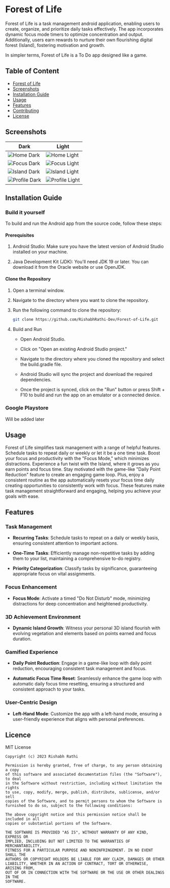 # Forest of Life
Forest of Life is a task management android application, enabling users to create, organize, and
prioritize daily tasks effectively. The app incorporates dynamic focus mode timers to optimize
concentration and output. Additionally, users earn rewards to nurture their own flourishing digital forest (Island), fostering motivation and growth.

In simpler terms, Forest of Life is a To Do app designed like a game.

## Table of Content
- [Forest of Life](#Forest-of-Life)
- [Screenshots](#screenshots)
- [Installation Guide](#installation-guide)
- [Usage](#usage)
- [Features](#features)
- [Contributing](#contributing)
- [License](#license)

## Screenshots
|Dark|Light|
|-|-|
|<img src="/screenshots/Home-Dark.jpeg" alt="Home Dark"/>|<img src="/screenshots/Home-Light.jpeg" alt="Home Light"/>|
|<img src="/screenshots/Focus-Dark.jpeg" alt="Focus Dark"/>|<img src="/screenshots/Focus-Light.jpeg" alt="Focus Light"/>|
|<img src="/screenshots/Island-Dark.jpeg" alt="Island Dark"/>|<img src="/screenshots/Island-Light.jpeg" alt="Island Light"/>|
|<img src="/screenshots/Profile-Dark.jpeg" alt="Profile Dark"/>|<img src="/screenshots/Profile-Light.jpeg" alt="Profile Light"/>|


## Installation Guide

### Build it yourself

To build and run the Android app from the source code, follow these steps:

#### Prerequisites

1. Android Studio: Make sure you have the latest version of Android Studio installed on your machine.

2. Java Development Kit (JDK): You'll need JDK 19 or later. You can download it from the Oracle website or use OpenJDK.

#### Clone the Repository

1. Open a terminal window.

2. Navigate to the directory where you want to clone the repository.

3. Run the following command to clone the repository:

   ```sh
   git clone https://github.com/RishabhRathi-Dev/Forest-of-Life.git

4. Build and Run

    - Open Android Studio.

    - Click on "Open an existing Android Studio project."

    - Navigate to the directory where you cloned the repository and select the build.gradle file.

    - Android Studio will sync the project and download the required dependencies.

    - Once the project is synced, click on the "Run" button or press Shift + F10 to build and run the app on an emulator or a connected device.

### Google Playstore

Will be added later

## Usage
Forest of Life simplifies task management with a range of helpful features. Schedule tasks to repeat daily or weekly or let it be a one time task. Boost your focus and productivity with the "Focus Mode," which minimizes distractions. Experience a fun twist with the Island, where it grows as you earn points and focus time. Stay motivated with the game-like "Daily Point Reduction" feature to create an engaging game loop. Plus, enjoy a consistent routine as the app automatically resets your focus time daily creating opportunities to consistently work with focus. These features make task management straightforward and engaging, helping you achieve your goals with ease.

## Features
### Task Management

- **Recurring Tasks**: Schedule tasks to repeat on a daily or weekly basis, ensuring consistent attention to important actions.

- **One-Time Tasks**: Efficiently manage non-repetitive tasks by adding them to your list, maintaining a comprehensive to-do registry.

- **Priority Categorization**: Classify tasks by significance, guaranteeing appropriate focus on vital assignments.

### Focus Enhancement

- **Focus Mode**: Activate a timed "Do Not Disturb" mode, minimizing distractions for deep concentration and heightened productivity.

### 3D Achievement Environment

- **Dynamic Island Growth**: Witness your personal 3D island flourish with evolving vegetation and elements based on points earned and focus duration.

### Gamified Experience

- **Daily Point Reduction**: Engage in a game-like loop with daily point reduction, encouraging consistent task management and focus.

- **Automatic Focus Time Reset**: Seamlessly enhance the game loop with automatic daily focus time resetting, ensuring a structured and consistent approach to your tasks.


### User-Centric Design

- **Left-Hand Mode**: Customize the app with a left-hand mode, ensuring a user-friendly experience that aligns with personal preferences.

## Licence

MIT License

    Copyright (c) 2023 Rishabh Rathi

    Permission is hereby granted, free of charge, to any person obtaining a copy
    of this software and associated documentation files (the "Software"), to deal
    in the Software without restriction, including without limitation the rights
    to use, copy, modify, merge, publish, distribute, sublicense, and/or sell
    copies of the Software, and to permit persons to whom the Software is
    furnished to do so, subject to the following conditions:

    The above copyright notice and this permission notice shall be included in all
    copies or substantial portions of the Software.

    THE SOFTWARE IS PROVIDED "AS IS", WITHOUT WARRANTY OF ANY KIND, EXPRESS OR
    IMPLIED, INCLUDING BUT NOT LIMITED TO THE WARRANTIES OF MERCHANTABILITY,
    FITNESS FOR A PARTICULAR PURPOSE AND NONINFRINGEMENT. IN NO EVENT SHALL THE
    AUTHORS OR COPYRIGHT HOLDERS BE LIABLE FOR ANY CLAIM, DAMAGES OR OTHER
    LIABILITY, WHETHER IN AN ACTION OF CONTRACT, TORT OR OTHERWISE, ARISING FROM,
    OUT OF OR IN CONNECTION WITH THE SOFTWARE OR THE USE OR OTHER DEALINGS IN THE
    SOFTWARE.

